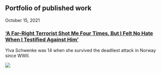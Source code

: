 ## Portfolio of published work

October 15, 2021  
###  [‘A Far-Right Terrorist Shot Me Four Times, But I Felt No Hate When I Testified Against Him’](https://www.vice.com/en/article/3aqxeb/a-far-right-terrorist-shot-me-four-times-but-i-felt-no-hate-when-i-testified-against-him)

Ylva Schwenke was 14 when she survived the deadliest attack in Norway since WWII.

![](https://video-images.vice.com/articles/616945d3ab5c03009656942a/lede/1634289967195-ylva-thumb.png?crop=1xw:1xh;center,center&resize=600:*)
